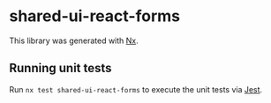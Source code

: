 # shared-ui-react-forms

This library was generated with [Nx](https://nx.dev).

## Running unit tests

Run `nx test shared-ui-react-forms` to execute the unit tests via [Jest](https://jestjs.io).
